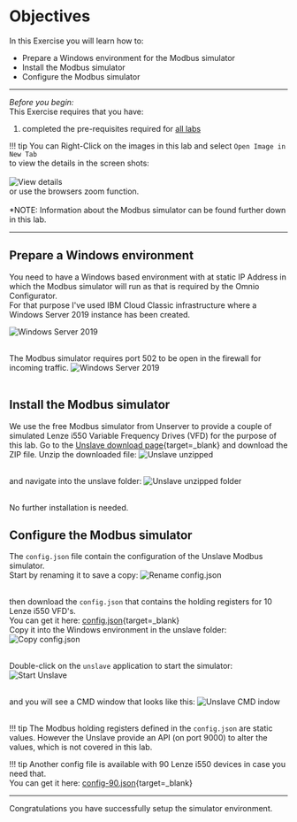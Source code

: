 # Objectives
In this Exercise you will learn how to:

* Prepare a Windows environment for the Modbus simulator
* Install the Modbus simulator
* Configure the Modbus simulator

---
*Before you begin:*  
This Exercise requires that you have:

1. completed the pre-requisites required for [all labs](../prereqs)
 

!!! tip 
    You can Right-Click on the images in this lab and select `Open Image in New Tab` </br>
    to view the details in the screen shots:</br></br>
    ![View details](/img/omnio_8.8/setup_00.png)</br>
    or use the browsers zoom function.</br></br>
    *NOTE: Information about the Modbus simulator can be found further down in this lab.


---
##  Prepare a Windows environment

You need to have a Windows based environment with at static IP Address in which the Modbus simulator will run as that is required by the Omnio Configurator.</br>
For that purpose I've used IBM Cloud Classic infrastructure where a Windows Server 2019 instance has been created.</br>

![Windows Server 2019](/img/omnio_8.8/setup_01.png)</br></br>

The Modbus simulator requires port 502 to be open in the firewall for incoming traffic.
![Windows Server 2019](/img/omnio_8.8/setup_02.png)</br></br>

##  Install the Modbus simulator

We use the free Modbus simulator from Unserver to provide a couple of simulated Lenze i550 Variable Frequency Drives (VFD) for the purpose of this lab.
Go to the [Unslave download page](https://unserver.xyz/docs/unslave/){target=_blank} and download the ZIP file.
Unzip the downloaded file:
![Unslave unzipped](/img/omnio_8.8/setup_03.png)</br></br>

and navigate into the unslave folder:
![Unslave unzipped folder](/img/omnio_8.8/setup_04.png)</br></br>

No further installation is needed.

##  Configure the Modbus simulator

The `config.json` file contain the configuration of the Unslave Modbus simulator.</br>
Start by renaming it to save a copy:
![Rename config.json](/img/omnio_8.8/setup_05.png)</br></br>

then download the `config.json` that contains the holding registers for 10 Lenze i550 VFD's.</br>
You can get it here: [config.json](/omnio_8.8/config/config.json){target=_blank}</br>
Copy it into the Windows environment in the unslave folder:
![Copy config.json](/img/omnio_8.8/setup_06.png)</br></br>

Double-click on the `unslave` application to start the simulator:
![Start Unslave](/img/omnio_8.8/setup_07.png)</br></br>

and you will see a CMD window that looks like this:
![Unslave CMD indow](/img/omnio_8.8/setup_08.png)</br></br>

!!! tip
    The Modbus holding registers defined in the `config.json` are static values. However the Unslave provide an API (on port 9000) to alter the values, which is not covered in this lab.

!!! tip
    Another config file is available with 90 Lenze i550 devices in case you need that.</br>
    You can get it here: [config-90.json](/omnio_8.8/config/config-90.json){target=_blank}</br>

---
Congratulations you have successfully setup the simulator environment.</br>
